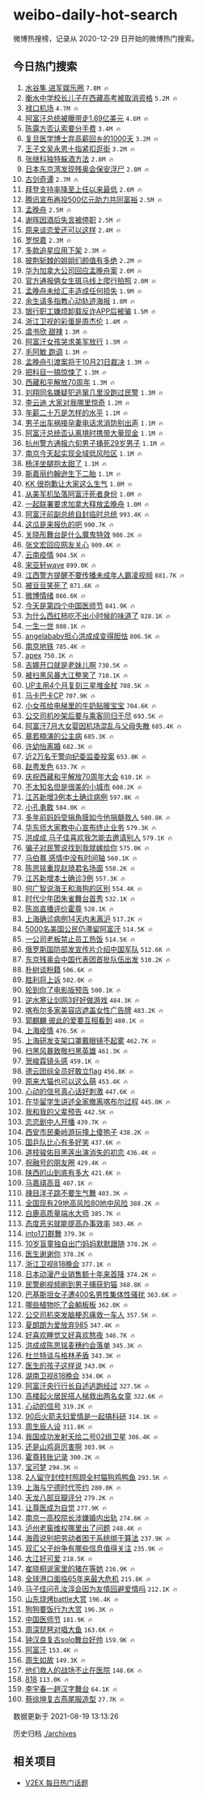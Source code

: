 # weibo-daily-hot-search

微博热搜榜，记录从 2020-12-29 日开始的微博热门搜索。

## 今日热门搜索

<!-- BEGIN -->

1. [水谷隼 进军娱乐圈](https://s.weibo.com/weibo?q=%E6%B0%B4%E8%B0%B7%E9%9A%BC%20%E8%BF%9B%E5%86%9B%E5%A8%B1%E4%B9%90%E5%9C%88&Refer=top) `7.8M 🔥`
1. [衡水中学校长儿子在西藏高考被取消资格](https://s.weibo.com/weibo?q=%23%E8%A1%A1%E6%B0%B4%E4%B8%AD%E5%AD%A6%E6%A0%A1%E9%95%BF%E5%84%BF%E5%AD%90%E5%9C%A8%E8%A5%BF%E8%97%8F%E9%AB%98%E8%80%83%E8%A2%AB%E5%8F%96%E6%B6%88%E8%B5%84%E6%A0%BC%23&Refer=top) `5.2M 🔥`
1. [禄口机场](https://s.weibo.com/weibo?q=%E7%A6%84%E5%8F%A3%E6%9C%BA%E5%9C%BA&Refer=top) `4.7M 🔥`
1. [阿富汗总统被曝带走1.69亿美元](https://s.weibo.com/weibo?q=%23%E9%98%BF%E5%AF%8C%E6%B1%97%E6%80%BB%E7%BB%9F%E8%A2%AB%E6%9B%9D%E5%B8%A6%E8%B5%B01.69%E4%BA%BF%E7%BE%8E%E5%85%83%23&Refer=top) `4.6M 🔥`
1. [陈露方否认索要分手费](https://s.weibo.com/weibo?q=%E9%99%88%E9%9C%B2%E6%96%B9%E5%90%A6%E8%AE%A4%E7%B4%A2%E8%A6%81%E5%88%86%E6%89%8B%E8%B4%B9&Refer=top) `3.4M 🔥`
1. [复旦医学博士弃高薪回乡的1000天](https://s.weibo.com/weibo?q=%23%E5%A4%8D%E6%97%A6%E5%8C%BB%E5%AD%A6%E5%8D%9A%E5%A3%AB%E5%BC%83%E9%AB%98%E8%96%AA%E5%9B%9E%E4%B9%A1%E7%9A%841000%E5%A4%A9%23&Refer=top) `3.2M 🔥`
1. [王子文吴永恩十指紧扣逛街](https://s.weibo.com/weibo?q=%23%E7%8E%8B%E5%AD%90%E6%96%87%E5%90%B4%E6%B0%B8%E6%81%A9%E5%8D%81%E6%8C%87%E7%B4%A7%E6%89%A3%E9%80%9B%E8%A1%97%23&Refer=top) `3.2M 🔥`
1. [张继科独特躲酒方法](https://s.weibo.com/weibo?q=%23%E5%BC%A0%E7%BB%A7%E7%A7%91%E7%8B%AC%E7%89%B9%E8%BA%B2%E9%85%92%E6%96%B9%E6%B3%95%23&Refer=top) `2.8M 🔥`
1. [日本东京湾发现残奥会保安浮尸](https://s.weibo.com/weibo?q=%23%E6%97%A5%E6%9C%AC%E4%B8%9C%E4%BA%AC%E6%B9%BE%E5%8F%91%E7%8E%B0%E6%AE%8B%E5%A5%A5%E4%BC%9A%E4%BF%9D%E5%AE%89%E6%B5%AE%E5%B0%B8%23&Refer=top) `2.8M 🔥`
1. [古剑奇谭](https://s.weibo.com/weibo?q=%E5%8F%A4%E5%89%91%E5%A5%87%E8%B0%AD&Refer=top) `2.7M 🔥`
1. [拜登支持率降至上任以来最低](https://s.weibo.com/weibo?q=%23%E6%8B%9C%E7%99%BB%E6%94%AF%E6%8C%81%E7%8E%87%E9%99%8D%E8%87%B3%E4%B8%8A%E4%BB%BB%E4%BB%A5%E6%9D%A5%E6%9C%80%E4%BD%8E%23&Refer=top) `2.6M 🔥`
1. [腾讯宣布再投500亿元助力共同富裕](https://s.weibo.com/weibo?q=%23%E8%85%BE%E8%AE%AF%E5%AE%A3%E5%B8%83%E5%86%8D%E6%8A%95500%E4%BA%BF%E5%85%83%E5%8A%A9%E5%8A%9B%E5%85%B1%E5%90%8C%E5%AF%8C%E8%A3%95%23&Refer=top) `2.5M 🔥`
1. [孟晚舟](https://s.weibo.com/weibo?q=%E5%AD%9F%E6%99%9A%E8%88%9F&Refer=top) `2.5M 🔥`
1. [谢晖因酒后失言被停职](https://s.weibo.com/weibo?q=%23%E8%B0%A2%E6%99%96%E5%9B%A0%E9%85%92%E5%90%8E%E5%A4%B1%E8%A8%80%E8%A2%AB%E5%81%9C%E8%81%8C%23&Refer=top) `2.5M 🔥`
1. [原来谈恋爱还可以这样](https://s.weibo.com/weibo?q=%23%E5%8E%9F%E6%9D%A5%E8%B0%88%E6%81%8B%E7%88%B1%E8%BF%98%E5%8F%AF%E4%BB%A5%E8%BF%99%E6%A0%B7%23&Refer=top) `2.4M 🔥`
1. [罗悦嘉](https://s.weibo.com/weibo?q=%E7%BD%97%E6%82%A6%E5%98%89&Refer=top) `2.3M 🔥`
1. [多款追星应用下架](https://s.weibo.com/weibo?q=%23%E5%A4%9A%E6%AC%BE%E8%BF%BD%E6%98%9F%E5%BA%94%E7%94%A8%E4%B8%8B%E6%9E%B6%23&Refer=top) `2.3M 🔥`
1. [披荆斩棘的姐姐们颜值有多绝](https://s.weibo.com/weibo?q=%23%E6%8A%AB%E8%8D%86%E6%96%A9%E6%A3%98%E7%9A%84%E5%A7%90%E5%A7%90%E4%BB%AC%E9%A2%9C%E5%80%BC%E6%9C%89%E5%A4%9A%E7%BB%9D%23&Refer=top) `2.2M 🔥`
1. [华为加拿大公司回应孟晚舟案](https://s.weibo.com/weibo?q=%23%E5%8D%8E%E4%B8%BA%E5%8A%A0%E6%8B%BF%E5%A4%A7%E5%85%AC%E5%8F%B8%E5%9B%9E%E5%BA%94%E5%AD%9F%E6%99%9A%E8%88%9F%E6%A1%88%23&Refer=top) `2.0M 🔥`
1. [官方通报俩女生斑马线上爬行拍照](https://s.weibo.com/weibo?q=%E5%AE%98%E6%96%B9%E9%80%9A%E6%8A%A5%E4%BF%A9%E5%A5%B3%E7%94%9F%E6%96%91%E9%A9%AC%E7%BA%BF%E4%B8%8A%E7%88%AC%E8%A1%8C%E6%8B%8D%E7%85%A7&Refer=top) `2.0M 🔥`
1. [孟晚舟未给汇丰造成任何损失](https://s.weibo.com/weibo?q=%23%E5%AD%9F%E6%99%9A%E8%88%9F%E6%9C%AA%E7%BB%99%E6%B1%87%E4%B8%B0%E9%80%A0%E6%88%90%E4%BB%BB%E4%BD%95%E6%8D%9F%E5%A4%B1%23&Refer=top) `1.9M 🔥`
1. [余生请多指教心动轨迹海报](https://s.weibo.com/weibo?q=%23%E4%BD%99%E7%94%9F%E8%AF%B7%E5%A4%9A%E6%8C%87%E6%95%99%E5%BF%83%E5%8A%A8%E8%BD%A8%E8%BF%B9%E6%B5%B7%E6%8A%A5%23&Refer=top) `1.8M 🔥`
1. [银行职工嫌烦卸载反诈APP后被骗](https://s.weibo.com/weibo?q=%23%E9%93%B6%E8%A1%8C%E8%81%8C%E5%B7%A5%E5%AB%8C%E7%83%A6%E5%8D%B8%E8%BD%BD%E5%8F%8D%E8%AF%88APP%E5%90%8E%E8%A2%AB%E9%AA%97%23&Refer=top) `1.5M 🔥`
1. [浙江卫视的彩蛋是周杰伦](https://s.weibo.com/weibo?q=%E6%B5%99%E6%B1%9F%E5%8D%AB%E8%A7%86%E7%9A%84%E5%BD%A9%E8%9B%8B%E6%98%AF%E5%91%A8%E6%9D%B0%E4%BC%A6&Refer=top) `1.4M 🔥`
1. [虞书欣 甜辣](https://s.weibo.com/weibo?q=%E8%99%9E%E4%B9%A6%E6%AC%A3%20%E7%94%9C%E8%BE%A3&Refer=top) `1.3M 🔥`
1. [阿富汗女孩哭求美军放行](https://s.weibo.com/weibo?q=%23%E9%98%BF%E5%AF%8C%E6%B1%97%E5%A5%B3%E5%AD%A9%E5%93%AD%E6%B1%82%E7%BE%8E%E5%86%9B%E6%94%BE%E8%A1%8C%23&Refer=top) `1.3M 🔥`
1. [毛阿敏 跑调](https://s.weibo.com/weibo?q=%E6%AF%9B%E9%98%BF%E6%95%8F%20%E8%B7%91%E8%B0%83&Refer=top) `1.3M 🔥`
1. [孟晚舟引渡案将于10月21日裁决](https://s.weibo.com/weibo?q=%23%E5%AD%9F%E6%99%9A%E8%88%9F%E5%BC%95%E6%B8%A1%E6%A1%88%E5%B0%86%E4%BA%8E10%E6%9C%8821%E6%97%A5%E8%A3%81%E5%86%B3%23&Refer=top) `1.3M 🔥`
1. [把科目一搞惊悚了](https://s.weibo.com/weibo?q=%23%E6%8A%8A%E7%A7%91%E7%9B%AE%E4%B8%80%E6%90%9E%E6%83%8A%E6%82%9A%E4%BA%86%23&Refer=top) `1.3M 🔥`
1. [西藏和平解放70周年](https://s.weibo.com/weibo?q=%23%E8%A5%BF%E8%97%8F%E5%92%8C%E5%B9%B3%E8%A7%A3%E6%94%BE70%E5%91%A8%E5%B9%B4%23&Refer=top) `1.3M 🔥`
1. [刘翔同名嫌疑犯逃窜几里没跑过民警](https://s.weibo.com/weibo?q=%23%E5%88%98%E7%BF%94%E5%90%8C%E5%90%8D%E5%AB%8C%E7%96%91%E7%8A%AF%E9%80%83%E7%AA%9C%E5%87%A0%E9%87%8C%E6%B2%A1%E8%B7%91%E8%BF%87%E6%B0%91%E8%AD%A6%23&Refer=top) `1.3M 🔥`
1. [李云迪 大家对我哪里惊奇](https://s.weibo.com/weibo?q=%E6%9D%8E%E4%BA%91%E8%BF%AA%20%E5%A4%A7%E5%AE%B6%E5%AF%B9%E6%88%91%E5%93%AA%E9%87%8C%E6%83%8A%E5%A5%87&Refer=top) `1.2M 🔥`
1. [年薪二十万是怎样的水平](https://s.weibo.com/weibo?q=%23%E5%B9%B4%E8%96%AA%E4%BA%8C%E5%8D%81%E4%B8%87%E6%98%AF%E6%80%8E%E6%A0%B7%E7%9A%84%E6%B0%B4%E5%B9%B3%23&Refer=top) `1.1M 🔥`
1. [男子出车祸接孕妻电话求消防别出声](https://s.weibo.com/weibo?q=%23%E7%94%B7%E5%AD%90%E5%87%BA%E8%BD%A6%E7%A5%B8%E6%8E%A5%E5%AD%95%E5%A6%BB%E7%94%B5%E8%AF%9D%E6%B1%82%E6%B6%88%E9%98%B2%E5%88%AB%E5%87%BA%E5%A3%B0%23&Refer=top) `1.1M 🔥`
1. [阿富汗总统否认离境时携带大量现金](https://s.weibo.com/weibo?q=%23%E9%98%BF%E5%AF%8C%E6%B1%97%E6%80%BB%E7%BB%9F%E5%90%A6%E8%AE%A4%E7%A6%BB%E5%A2%83%E6%97%B6%E6%90%BA%E5%B8%A6%E5%A4%A7%E9%87%8F%E7%8E%B0%E9%87%91%23&Refer=top) `1.1M 🔥`
1. [杭州警方通报六旬男子捅死29岁男子](https://s.weibo.com/weibo?q=%23%E6%9D%AD%E5%B7%9E%E8%AD%A6%E6%96%B9%E9%80%9A%E6%8A%A5%E5%85%AD%E6%97%AC%E7%94%B7%E5%AD%90%E6%8D%85%E6%AD%BB29%E5%B2%81%E7%94%B7%E5%AD%90%23&Refer=top) `1.1M 🔥`
1. [南京今天起实现全域低风险区](https://s.weibo.com/weibo?q=%23%E5%8D%97%E4%BA%AC%E4%BB%8A%E5%A4%A9%E8%B5%B7%E5%AE%9E%E7%8E%B0%E5%85%A8%E5%9F%9F%E4%BD%8E%E9%A3%8E%E9%99%A9%E5%8C%BA%23&Refer=top) `1.1M 🔥`
1. [杨洋坐腿抱太甜了](https://s.weibo.com/weibo?q=%23%E6%9D%A8%E6%B4%8B%E5%9D%90%E8%85%BF%E6%8A%B1%E5%A4%AA%E7%94%9C%E4%BA%86%23&Refer=top) `1.1M 🔥`
1. [斯嘉丽约翰逊生下二胎](https://s.weibo.com/weibo?q=%23%E6%96%AF%E5%98%89%E4%B8%BD%E7%BA%A6%E7%BF%B0%E9%80%8A%E7%94%9F%E4%B8%8B%E4%BA%8C%E8%83%8E%23&Refer=top) `1.1M 🔥`
1. [KK 很抱歉让大家这么生气](https://s.weibo.com/weibo?q=KK%20%E5%BE%88%E6%8A%B1%E6%AD%89%E8%AE%A9%E5%A4%A7%E5%AE%B6%E8%BF%99%E4%B9%88%E7%94%9F%E6%B0%94&Refer=top) `1.0M 🔥`
1. [从美军机坠落阿富汗死者身份](https://s.weibo.com/weibo?q=%23%E4%BB%8E%E7%BE%8E%E5%86%9B%E6%9C%BA%E5%9D%A0%E8%90%BD%E9%98%BF%E5%AF%8C%E6%B1%97%E6%AD%BB%E8%80%85%E8%BA%AB%E4%BB%BD%23&Refer=top) `1.0M 🔥`
1. [一起联署要求加拿大释放孟晚舟](https://s.weibo.com/weibo?q=%23%E4%B8%80%E8%B5%B7%E8%81%94%E7%BD%B2%E8%A6%81%E6%B1%82%E5%8A%A0%E6%8B%BF%E5%A4%A7%E9%87%8A%E6%94%BE%E5%AD%9F%E6%99%9A%E8%88%9F%23&Refer=top) `1.0M 🔥`
1. [阿富汗前副总统自封临时总统](https://s.weibo.com/weibo?q=%23%E9%98%BF%E5%AF%8C%E6%B1%97%E5%89%8D%E5%89%AF%E6%80%BB%E7%BB%9F%E8%87%AA%E5%B0%81%E4%B8%B4%E6%97%B6%E6%80%BB%E7%BB%9F%23&Refer=top) `993.4K 🔥`
1. [这瓜是来报仇的吧](https://s.weibo.com/weibo?q=%23%E8%BF%99%E7%93%9C%E6%98%AF%E6%9D%A5%E6%8A%A5%E4%BB%87%E7%9A%84%E5%90%A7%23&Refer=top) `990.7K 🔥`
1. [关晓彤舞台是什么魔鬼特效](https://s.weibo.com/weibo?q=%E5%85%B3%E6%99%93%E5%BD%A4%E8%88%9E%E5%8F%B0%E6%98%AF%E4%BB%80%E4%B9%88%E9%AD%94%E9%AC%BC%E7%89%B9%E6%95%88&Refer=top) `986.2K 🔥`
1. [张文宏回应网友关心](https://s.weibo.com/weibo?q=%23%E5%BC%A0%E6%96%87%E5%AE%8F%E5%9B%9E%E5%BA%94%E7%BD%91%E5%8F%8B%E5%85%B3%E5%BF%83%23&Refer=top) `909.4K 🔥`
1. [云南疫情](https://s.weibo.com/weibo?q=%E4%BA%91%E5%8D%97%E7%96%AB%E6%83%85&Refer=top) `904.5K 🔥`
1. [宋亚轩wave](https://s.weibo.com/weibo?q=%E5%AE%8B%E4%BA%9A%E8%BD%A9wave&Refer=top) `899.0K 🔥`
1. [江西警方提醒不要传播未成年人霸凌视频](https://s.weibo.com/weibo?q=%23%E6%B1%9F%E8%A5%BF%E8%AD%A6%E6%96%B9%E6%8F%90%E9%86%92%E4%B8%8D%E8%A6%81%E4%BC%A0%E6%92%AD%E6%9C%AA%E6%88%90%E5%B9%B4%E4%BA%BA%E9%9C%B8%E5%87%8C%E8%A7%86%E9%A2%91%23&Refer=top) `881.7K 🔥`
1. [被豆豆笑死了](https://s.weibo.com/weibo?q=%E8%A2%AB%E8%B1%86%E8%B1%86%E7%AC%91%E6%AD%BB%E4%BA%86&Refer=top) `871.6K 🔥`
1. [微博情绪](https://s.weibo.com/weibo?q=%E5%BE%AE%E5%8D%9A%E6%83%85%E7%BB%AA&Refer=top) `866.6K 🔥`
1. [今天是第四个中国医师节](https://s.weibo.com/weibo?q=%23%E4%BB%8A%E5%A4%A9%E6%98%AF%E7%AC%AC%E5%9B%9B%E4%B8%AA%E4%B8%AD%E5%9B%BD%E5%8C%BB%E5%B8%88%E8%8A%82%23&Refer=top) `841.9K 🔥`
1. [为什么西红柿吃不出小时候的味道了](https://s.weibo.com/weibo?q=%23%E4%B8%BA%E4%BB%80%E4%B9%88%E8%A5%BF%E7%BA%A2%E6%9F%BF%E5%90%83%E4%B8%8D%E5%87%BA%E5%B0%8F%E6%97%B6%E5%80%99%E7%9A%84%E5%91%B3%E9%81%93%E4%BA%86%23&Refer=top) `828.1K 🔥`
1. [一生一世](https://s.weibo.com/weibo?q=%E4%B8%80%E7%94%9F%E4%B8%80%E4%B8%96&Refer=top) `808.1K 🔥`
1. [angelababy担心洪成成变得胆怯](https://s.weibo.com/weibo?q=%23angelababy%E6%8B%85%E5%BF%83%E6%B4%AA%E6%88%90%E6%88%90%E5%8F%98%E5%BE%97%E8%83%86%E6%80%AF%23&Refer=top) `806.5K 🔥`
1. [南京地铁](https://s.weibo.com/weibo?q=%E5%8D%97%E4%BA%AC%E5%9C%B0%E9%93%81&Refer=top) `785.4K 🔥`
1. [apex](https://s.weibo.com/weibo?q=apex&Refer=top) `750.1K 🔥`
1. [吉娜开口就是老妹儿啊](https://s.weibo.com/weibo?q=%23%E5%90%89%E5%A8%9C%E5%BC%80%E5%8F%A3%E5%B0%B1%E6%98%AF%E8%80%81%E5%A6%B9%E5%84%BF%E5%95%8A%23&Refer=top) `730.5K 🔥`
1. [被扫黑风暴大江整笑了](https://s.weibo.com/weibo?q=%23%E8%A2%AB%E6%89%AB%E9%BB%91%E9%A3%8E%E6%9A%B4%E5%A4%A7%E6%B1%9F%E6%95%B4%E7%AC%91%E4%BA%86%23&Refer=top) `710.1K 🔥`
1. [UP主用4个月复刻三星堆金杖](https://s.weibo.com/weibo?q=%23UP%E4%B8%BB%E7%94%A84%E4%B8%AA%E6%9C%88%E5%A4%8D%E5%88%BB%E4%B8%89%E6%98%9F%E5%A0%86%E9%87%91%E6%9D%96%23&Refer=top) `708.5K 🔥`
1. [马卡巴卡CP](https://s.weibo.com/weibo?q=%E9%A9%AC%E5%8D%A1%E5%B7%B4%E5%8D%A1CP&Refer=top) `707.9K 🔥`
1. [小女孩给电梯里的牛奶贴暖宝宝](https://s.weibo.com/weibo?q=%23%E5%B0%8F%E5%A5%B3%E5%AD%A9%E7%BB%99%E7%94%B5%E6%A2%AF%E9%87%8C%E7%9A%84%E7%89%9B%E5%A5%B6%E8%B4%B4%E6%9A%96%E5%AE%9D%E5%AE%9D%23&Refer=top) `704.6K 🔥`
1. [公交司机吵架后要与乘客同归于尽](https://s.weibo.com/weibo?q=%23%E5%85%AC%E4%BA%A4%E5%8F%B8%E6%9C%BA%E5%90%B5%E6%9E%B6%E5%90%8E%E8%A6%81%E4%B8%8E%E4%B9%98%E5%AE%A2%E5%90%8C%E5%BD%92%E4%BA%8E%E5%B0%BD%23&Refer=top) `693.5K 🔥`
1. [阿富汗7月大女婴因机场混乱与父母失散](https://s.weibo.com/weibo?q=%23%E9%98%BF%E5%AF%8C%E6%B1%977%E6%9C%88%E5%A4%A7%E5%A5%B3%E5%A9%B4%E5%9B%A0%E6%9C%BA%E5%9C%BA%E6%B7%B7%E4%B9%B1%E4%B8%8E%E7%88%B6%E6%AF%8D%E5%A4%B1%E6%95%A3%23&Refer=top) `685.4K 🔥`
1. [章若楠演的公主病](https://s.weibo.com/weibo?q=%23%E7%AB%A0%E8%8B%A5%E6%A5%A0%E6%BC%94%E7%9A%84%E5%85%AC%E4%B8%BB%E7%97%85%23&Refer=top) `685.3K 🔥`
1. [许幼怡离婚](https://s.weibo.com/weibo?q=%23%E8%AE%B8%E5%B9%BC%E6%80%A1%E7%A6%BB%E5%A9%9A%23&Refer=top) `682.3K 🔥`
1. [近2万名干警向纪委监委投案](https://s.weibo.com/weibo?q=%E8%BF%912%E4%B8%87%E5%90%8D%E5%B9%B2%E8%AD%A6%E5%90%91%E7%BA%AA%E5%A7%94%E7%9B%91%E5%A7%94%E6%8A%95%E6%A1%88&Refer=top) `653.0K 🔥`
1. [赵粤发色](https://s.weibo.com/weibo?q=%23%E8%B5%B5%E7%B2%A4%E5%8F%91%E8%89%B2%23&Refer=top) `633.7K 🔥`
1. [庆祝西藏和平解放70周年大会](https://s.weibo.com/weibo?q=%23%E5%BA%86%E7%A5%9D%E8%A5%BF%E8%97%8F%E5%92%8C%E5%B9%B3%E8%A7%A3%E6%94%BE70%E5%91%A8%E5%B9%B4%E5%A4%A7%E4%BC%9A%23&Refer=top) `610.1K 🔥`
1. [不太知名但是很美的小城市](https://s.weibo.com/weibo?q=%23%E4%B8%8D%E5%A4%AA%E7%9F%A5%E5%90%8D%E4%BD%86%E6%98%AF%E5%BE%88%E7%BE%8E%E7%9A%84%E5%B0%8F%E5%9F%8E%E5%B8%82%23&Refer=top) `608.2K 🔥`
1. [江苏新增3例本土确诊病例](https://s.weibo.com/weibo?q=%E6%B1%9F%E8%8B%8F%E6%96%B0%E5%A2%9E3%E4%BE%8B%E6%9C%AC%E5%9C%9F%E7%A1%AE%E8%AF%8A%E7%97%85%E4%BE%8B&Refer=top) `597.8K 🔥`
1. [小孔勇敢](https://s.weibo.com/weibo?q=%23%E5%B0%8F%E5%AD%94%E5%8B%87%E6%95%A2%23&Refer=top) `584.0K 🔥`
1. [多年前妈妈受捐角膜如今他捐髓救人](https://s.weibo.com/weibo?q=%23%E5%A4%9A%E5%B9%B4%E5%89%8D%E5%A6%88%E5%A6%88%E5%8F%97%E6%8D%90%E8%A7%92%E8%86%9C%E5%A6%82%E4%BB%8A%E4%BB%96%E6%8D%90%E9%AB%93%E6%95%91%E4%BA%BA%23&Refer=top) `580.8K 🔥`
1. [华东师大家教中心宣布终止业务](https://s.weibo.com/weibo?q=%23%E5%8D%8E%E4%B8%9C%E5%B8%88%E5%A4%A7%E5%AE%B6%E6%95%99%E4%B8%AD%E5%BF%83%E5%AE%A3%E5%B8%83%E7%BB%88%E6%AD%A2%E4%B8%9A%E5%8A%A1%23&Refer=top) `579.3K 🔥`
1. [洪成成 马子佳喜欢我怎能去邀请别人](https://s.weibo.com/weibo?q=%E6%B4%AA%E6%88%90%E6%88%90%20%E9%A9%AC%E5%AD%90%E4%BD%B3%E5%96%9C%E6%AC%A2%E6%88%91%E6%80%8E%E8%83%BD%E5%8E%BB%E9%82%80%E8%AF%B7%E5%88%AB%E4%BA%BA&Refer=top) `579.1K 🔥`
1. [骗子对民警说找到我就嫁给你](https://s.weibo.com/weibo?q=%E9%AA%97%E5%AD%90%E5%AF%B9%E6%B0%91%E8%AD%A6%E8%AF%B4%E6%89%BE%E5%88%B0%E6%88%91%E5%B0%B1%E5%AB%81%E7%BB%99%E4%BD%A0&Refer=top) `575.0K 🔥`
1. [马伯骞 感情中没有时间轴](https://s.weibo.com/weibo?q=%E9%A9%AC%E4%BC%AF%E9%AA%9E%20%E6%84%9F%E6%83%85%E4%B8%AD%E6%B2%A1%E6%9C%89%E6%97%B6%E9%97%B4%E8%BD%B4&Refer=top) `560.1K 🔥`
1. [陈思铭重现赵琦君名场面](https://s.weibo.com/weibo?q=%23%E9%99%88%E6%80%9D%E9%93%AD%E9%87%8D%E7%8E%B0%E8%B5%B5%E7%90%A6%E5%90%9B%E5%90%8D%E5%9C%BA%E9%9D%A2%23&Refer=top) `558.2K 🔥`
1. [江苏新增本土确诊3例](https://s.weibo.com/weibo?q=%23%E6%B1%9F%E8%8B%8F%E6%96%B0%E5%A2%9E%E6%9C%AC%E5%9C%9F%E7%A1%AE%E8%AF%8A3%E4%BE%8B%23&Refer=top) `557.3K 🔥`
1. [何广智说海王和海狗的区别](https://s.weibo.com/weibo?q=%23%E4%BD%95%E5%B9%BF%E6%99%BA%E8%AF%B4%E6%B5%B7%E7%8E%8B%E5%92%8C%E6%B5%B7%E7%8B%97%E7%9A%84%E5%8C%BA%E5%88%AB%23&Refer=top) `554.4K 🔥`
1. [时代少年团朱雀舞台首秀](https://s.weibo.com/weibo?q=%23%E6%97%B6%E4%BB%A3%E5%B0%91%E5%B9%B4%E5%9B%A2%E6%9C%B1%E9%9B%80%E8%88%9E%E5%8F%B0%E9%A6%96%E7%A7%80%23&Refer=top) `532.1K 🔥`
1. [陈岚直播评价霍尊](https://s.weibo.com/weibo?q=%23%E9%99%88%E5%B2%9A%E7%9B%B4%E6%92%AD%E8%AF%84%E4%BB%B7%E9%9C%8D%E5%B0%8A%23&Refer=top) `528.1K 🔥`
1. [上海确诊病例14天内未离沪](https://s.weibo.com/weibo?q=%23%E4%B8%8A%E6%B5%B7%E7%A1%AE%E8%AF%8A%E7%97%85%E4%BE%8B14%E5%A4%A9%E5%86%85%E6%9C%AA%E7%A6%BB%E6%B2%AA%23&Refer=top) `517.2K 🔥`
1. [5000名美国公民仍滞留阿富汗](https://s.weibo.com/weibo?q=%235000%E5%90%8D%E7%BE%8E%E5%9B%BD%E5%85%AC%E6%B0%91%E4%BB%8D%E6%BB%9E%E7%95%99%E9%98%BF%E5%AF%8C%E6%B1%97%23&Refer=top) `514.5K 🔥`
1. [一公司老板禁止员工热饭](https://s.weibo.com/weibo?q=%23%E4%B8%80%E5%85%AC%E5%8F%B8%E8%80%81%E6%9D%BF%E7%A6%81%E6%AD%A2%E5%91%98%E5%B7%A5%E7%83%AD%E9%A5%AD%23&Refer=top) `514.5K 🔥`
1. [俄罗斯国防部发宣传片介绍中国军队](https://s.weibo.com/weibo?q=%23%E4%BF%84%E7%BD%97%E6%96%AF%E5%9B%BD%E9%98%B2%E9%83%A8%E5%8F%91%E5%AE%A3%E4%BC%A0%E7%89%87%E4%BB%8B%E7%BB%8D%E4%B8%AD%E5%9B%BD%E5%86%9B%E9%98%9F%23&Refer=top) `512.6K 🔥`
1. [东京残奥会中国代表团首批队伍出发](https://s.weibo.com/weibo?q=%23%E4%B8%9C%E4%BA%AC%E6%AE%8B%E5%A5%A5%E4%BC%9A%E4%B8%AD%E5%9B%BD%E4%BB%A3%E8%A1%A8%E5%9B%A2%E9%A6%96%E6%89%B9%E9%98%9F%E4%BC%8D%E5%87%BA%E5%8F%91%23&Refer=top) `510.2K 🔥`
1. [朴树谈粉籍](https://s.weibo.com/weibo?q=%23%E6%9C%B4%E6%A0%91%E8%B0%88%E7%B2%89%E7%B1%8D%23&Refer=top) `506.6K 🔥`
1. [胜利将上诉](https://s.weibo.com/weibo?q=%23%E8%83%9C%E5%88%A9%E5%B0%86%E4%B8%8A%E8%AF%89%23&Refer=top) `502.0K 🔥`
1. [轮到你了电影版预告](https://s.weibo.com/weibo?q=%E8%BD%AE%E5%88%B0%E4%BD%A0%E4%BA%86%E7%94%B5%E5%BD%B1%E7%89%88%E9%A2%84%E5%91%8A&Refer=top) `500.1K 🔥`
1. [逆水寒让剑网3好好做游戏](https://s.weibo.com/weibo?q=%23%E9%80%86%E6%B0%B4%E5%AF%92%E8%AE%A9%E5%89%91%E7%BD%913%E5%A5%BD%E5%A5%BD%E5%81%9A%E6%B8%B8%E6%88%8F%23&Refer=top) `484.3K 🔥`
1. [喀布尔多家美容店遮盖女性广告牌](https://s.weibo.com/weibo?q=%23%E5%96%80%E5%B8%83%E5%B0%94%E5%A4%9A%E5%AE%B6%E7%BE%8E%E5%AE%B9%E5%BA%97%E9%81%AE%E7%9B%96%E5%A5%B3%E6%80%A7%E5%B9%BF%E5%91%8A%E7%89%8C%23&Refer=top) `483.2K 🔥`
1. [郭麒麟 彼此的爱要互相看到](https://s.weibo.com/weibo?q=%E9%83%AD%E9%BA%92%E9%BA%9F%20%E5%BD%BC%E6%AD%A4%E7%9A%84%E7%88%B1%E8%A6%81%E4%BA%92%E7%9B%B8%E7%9C%8B%E5%88%B0&Refer=top) `480.1K 🔥`
1. [上海疫情](https://s.weibo.com/weibo?q=%E4%B8%8A%E6%B5%B7%E7%96%AB%E6%83%85&Refer=top) `476.5K 🔥`
1. [上海研发支架口罩戴眼镜不起雾](https://s.weibo.com/weibo?q=%23%E4%B8%8A%E6%B5%B7%E7%A0%94%E5%8F%91%E6%94%AF%E6%9E%B6%E5%8F%A3%E7%BD%A9%E6%88%B4%E7%9C%BC%E9%95%9C%E4%B8%8D%E8%B5%B7%E9%9B%BE%23&Refer=top) `462.7K 🔥`
1. [扫黑风暴致敬扫黑英雄](https://s.weibo.com/weibo?q=%23%E6%89%AB%E9%BB%91%E9%A3%8E%E6%9A%B4%E8%87%B4%E6%95%AC%E6%89%AB%E9%BB%91%E8%8B%B1%E9%9B%84%23&Refer=top) `461.3K 🔥`
1. [贺峻霖镜头感](https://s.weibo.com/weibo?q=%E8%B4%BA%E5%B3%BB%E9%9C%96%E9%95%9C%E5%A4%B4%E6%84%9F&Refer=top) `459.1K 🔥`
1. [德云团综全员好敢立flag](https://s.weibo.com/weibo?q=%23%E5%BE%B7%E4%BA%91%E5%9B%A2%E7%BB%BC%E5%85%A8%E5%91%98%E5%A5%BD%E6%95%A2%E7%AB%8Bflag%23&Refer=top) `456.8K 🔥`
1. [原来大猫也可以这么萌](https://s.weibo.com/weibo?q=%23%E5%8E%9F%E6%9D%A5%E5%A4%A7%E7%8C%AB%E4%B9%9F%E5%8F%AF%E4%BB%A5%E8%BF%99%E4%B9%88%E8%90%8C%23&Refer=top) `453.4K 🔥`
1. [心动的信号真心话好刺激](https://s.weibo.com/weibo?q=%23%E5%BF%83%E5%8A%A8%E7%9A%84%E4%BF%A1%E5%8F%B7%E7%9C%9F%E5%BF%83%E8%AF%9D%E5%A5%BD%E5%88%BA%E6%BF%80%23&Refer=top) `447.6K 🔥`
1. [在华留学生讲述全家撤离喀布尔过程](https://s.weibo.com/weibo?q=%E5%9C%A8%E5%8D%8E%E7%95%99%E5%AD%A6%E7%94%9F%E8%AE%B2%E8%BF%B0%E5%85%A8%E5%AE%B6%E6%92%A4%E7%A6%BB%E5%96%80%E5%B8%83%E5%B0%94%E8%BF%87%E7%A8%8B&Refer=top) `445.0K 🔥`
1. [我和我的父辈预告](https://s.weibo.com/weibo?q=%23%E6%88%91%E5%92%8C%E6%88%91%E7%9A%84%E7%88%B6%E8%BE%88%E9%A2%84%E5%91%8A%23&Refer=top) `442.5K 🔥`
1. [恋恋剧中人开播](https://s.weibo.com/weibo?q=%23%E6%81%8B%E6%81%8B%E5%89%A7%E4%B8%AD%E4%BA%BA%E5%BC%80%E6%92%AD%23&Refer=top) `439.7K 🔥`
1. [西安市民秦岭游玩撞上傻狍子](https://s.weibo.com/weibo?q=%23%E8%A5%BF%E5%AE%89%E5%B8%82%E6%B0%91%E7%A7%A6%E5%B2%AD%E6%B8%B8%E7%8E%A9%E6%92%9E%E4%B8%8A%E5%82%BB%E7%8B%8D%E5%AD%90%23&Refer=top) `438.2K 🔥`
1. [国乒队比心有多好笑](https://s.weibo.com/weibo?q=%23%E5%9B%BD%E4%B9%92%E9%98%9F%E6%AF%94%E5%BF%83%E6%9C%89%E5%A4%9A%E5%A5%BD%E7%AC%91%23&Refer=top) `437.6K 🔥`
1. [道枝骏佑目黑莲出演消失的初恋](https://s.weibo.com/weibo?q=%23%E9%81%93%E6%9E%9D%E9%AA%8F%E4%BD%91%E7%9B%AE%E9%BB%91%E8%8E%B2%E5%87%BA%E6%BC%94%E6%B6%88%E5%A4%B1%E7%9A%84%E5%88%9D%E6%81%8B%23&Refer=top) `436.4K 🔥`
1. [祝融号的朋友圈](https://s.weibo.com/weibo?q=%23%E7%A5%9D%E8%9E%8D%E5%8F%B7%E7%9A%84%E6%9C%8B%E5%8F%8B%E5%9C%88%23&Refer=top) `429.4K 🔥`
1. [陕西的山到底有多大](https://s.weibo.com/weibo?q=%23%E9%99%95%E8%A5%BF%E7%9A%84%E5%B1%B1%E5%88%B0%E5%BA%95%E6%9C%89%E5%A4%9A%E5%A4%A7%23&Refer=top) `421.6K 🔥`
1. [马嘉祺高音](https://s.weibo.com/weibo?q=%23%E9%A9%AC%E5%98%89%E7%A5%BA%E9%AB%98%E9%9F%B3%23&Refer=top) `407.1K 🔥`
1. [辣目洋子跳不要生气舞](https://s.weibo.com/weibo?q=%23%E8%BE%A3%E7%9B%AE%E6%B4%8B%E5%AD%90%E8%B7%B3%E4%B8%8D%E8%A6%81%E7%94%9F%E6%B0%94%E8%88%9E%23&Refer=top) `403.3K 🔥`
1. [全国现有29地高风险80地中风险](https://s.weibo.com/weibo?q=%23%E5%85%A8%E5%9B%BD%E7%8E%B0%E6%9C%8929%E5%9C%B0%E9%AB%98%E9%A3%8E%E9%99%A980%E5%9C%B0%E4%B8%AD%E9%A3%8E%E9%99%A9%23&Refer=top) `388.2K 🔥`
1. [白鹿高质量端水大师](https://s.weibo.com/weibo?q=%23%E7%99%BD%E9%B9%BF%E9%AB%98%E8%B4%A8%E9%87%8F%E7%AB%AF%E6%B0%B4%E5%A4%A7%E5%B8%88%23&Refer=top) `385.7K 🔥`
1. [态度恶劣就能提高办事效率](https://s.weibo.com/weibo?q=%23%E6%80%81%E5%BA%A6%E6%81%B6%E5%8A%A3%E5%B0%B1%E8%83%BD%E6%8F%90%E9%AB%98%E5%8A%9E%E4%BA%8B%E6%95%88%E7%8E%87%23&Refer=top) `383.4K 🔥`
1. [into1刀群舞](https://s.weibo.com/weibo?q=%23into1%E5%88%80%E7%BE%A4%E8%88%9E%23&Refer=top) `379.3K 🔥`
1. [10岁盲童独自出门妈妈默默跟随](https://s.weibo.com/weibo?q=%2310%E5%B2%81%E7%9B%B2%E7%AB%A5%E7%8B%AC%E8%87%AA%E5%87%BA%E9%97%A8%E5%A6%88%E5%A6%88%E9%BB%98%E9%BB%98%E8%B7%9F%E9%9A%8F%23&Refer=top) `378.2K 🔥`
1. [医生谢谢你](https://s.weibo.com/weibo?q=%23%E5%8C%BB%E7%94%9F%E8%B0%A2%E8%B0%A2%E4%BD%A0%23&Refer=top) `378.2K 🔥`
1. [浙江卫视818晚会](https://s.weibo.com/weibo?q=%E6%B5%99%E6%B1%9F%E5%8D%AB%E8%A7%86818%E6%99%9A%E4%BC%9A&Refer=top) `377.1K 🔥`
1. [日本动漫产业销售额十年来首降](https://s.weibo.com/weibo?q=%23%E6%97%A5%E6%9C%AC%E5%8A%A8%E6%BC%AB%E4%BA%A7%E4%B8%9A%E9%94%80%E5%94%AE%E9%A2%9D%E5%8D%81%E5%B9%B4%E6%9D%A5%E9%A6%96%E9%99%8D%23&Refer=top) `374.2K 🔥`
1. [民警刷视频刷到男子捕获豹猫](https://s.weibo.com/weibo?q=%23%E6%B0%91%E8%AD%A6%E5%88%B7%E8%A7%86%E9%A2%91%E5%88%B7%E5%88%B0%E7%94%B7%E5%AD%90%E6%8D%95%E8%8E%B7%E8%B1%B9%E7%8C%AB%23&Refer=top) `368.8K 🔥`
1. [巴基斯坦女子遭400名男性集体性骚扰](https://s.weibo.com/weibo?q=%23%E5%B7%B4%E5%9F%BA%E6%96%AF%E5%9D%A6%E5%A5%B3%E5%AD%90%E9%81%AD400%E5%90%8D%E7%94%B7%E6%80%A7%E9%9B%86%E4%BD%93%E6%80%A7%E9%AA%9A%E6%89%B0%23&Refer=top) `363.6K 🔥`
1. [哪些植物吃了会躺板板](https://s.weibo.com/weibo?q=%23%E5%93%AA%E4%BA%9B%E6%A4%8D%E7%89%A9%E5%90%83%E4%BA%86%E4%BC%9A%E8%BA%BA%E6%9D%BF%E6%9D%BF%23&Refer=top) `362.0K 🔥`
1. [公交司机突发脑梗忍痛救一车人](https://s.weibo.com/weibo?q=%E5%85%AC%E4%BA%A4%E5%8F%B8%E6%9C%BA%E7%AA%81%E5%8F%91%E8%84%91%E6%A2%97%E5%BF%8D%E7%97%9B%E6%95%91%E4%B8%80%E8%BD%A6%E4%BA%BA&Refer=top) `357.5K 🔥`
1. [夏朗朗为爱放弃985](https://s.weibo.com/weibo?q=%23%E5%A4%8F%E6%9C%97%E6%9C%97%E4%B8%BA%E7%88%B1%E6%94%BE%E5%BC%83985%23&Refer=top) `347.4K 🔥`
1. [好喜欢睡觉又好喜欢熬夜](https://s.weibo.com/weibo?q=%23%E5%A5%BD%E5%96%9C%E6%AC%A2%E7%9D%A1%E8%A7%89%E5%8F%88%E5%A5%BD%E5%96%9C%E6%AC%A2%E7%86%AC%E5%A4%9C%23&Refer=top) `346.7K 🔥`
1. [洪成成陈思铭麦穗约会落单](https://s.weibo.com/weibo?q=%E6%B4%AA%E6%88%90%E6%88%90%E9%99%88%E6%80%9D%E9%93%AD%E9%BA%A6%E7%A9%97%E7%BA%A6%E4%BC%9A%E8%90%BD%E5%8D%95&Refer=top) `345.3K 🔥`
1. [杜兰特谈与格林矛盾](https://s.weibo.com/weibo?q=%23%E6%9D%9C%E5%85%B0%E7%89%B9%E8%B0%88%E4%B8%8E%E6%A0%BC%E6%9E%97%E7%9F%9B%E7%9B%BE%23&Refer=top) `343.3K 🔥`
1. [医生的孩子这样说](https://s.weibo.com/weibo?q=%23%E5%8C%BB%E7%94%9F%E7%9A%84%E5%AD%A9%E5%AD%90%E8%BF%99%E6%A0%B7%E8%AF%B4%23&Refer=top) `343.0K 🔥`
1. [湖南卫视818晚会](https://s.weibo.com/weibo?q=%E6%B9%96%E5%8D%97%E5%8D%AB%E8%A7%86818%E6%99%9A%E4%BC%9A&Refer=top) `334.0K 🔥`
1. [阿富汗央行行长自述逃跑经过](https://s.weibo.com/weibo?q=%23%E9%98%BF%E5%AF%8C%E6%B1%97%E5%A4%AE%E8%A1%8C%E8%A1%8C%E9%95%BF%E8%87%AA%E8%BF%B0%E9%80%83%E8%B7%91%E7%BB%8F%E8%BF%87%23&Refer=top) `327.5K 🔥`
1. [高楼起火居民搭人梯救出两名女童](https://s.weibo.com/weibo?q=%23%E9%AB%98%E6%A5%BC%E8%B5%B7%E7%81%AB%E5%B1%85%E6%B0%91%E6%90%AD%E4%BA%BA%E6%A2%AF%E6%95%91%E5%87%BA%E4%B8%A4%E5%90%8D%E5%A5%B3%E7%AB%A5%23&Refer=top) `322.6K 🔥`
1. [心动的信号](https://s.weibo.com/weibo?q=%E5%BF%83%E5%8A%A8%E7%9A%84%E4%BF%A1%E5%8F%B7&Refer=top) `319.2K 🔥`
1. [90后火箭夫妇爱情是一起搞科研](https://s.weibo.com/weibo?q=%2390%E5%90%8E%E7%81%AB%E7%AE%AD%E5%A4%AB%E5%A6%87%E7%88%B1%E6%83%85%E6%98%AF%E4%B8%80%E8%B5%B7%E6%90%9E%E7%A7%91%E7%A0%94%23&Refer=top) `314.1K 🔥`
1. [周生辰人设](https://s.weibo.com/weibo?q=%23%E5%91%A8%E7%94%9F%E8%BE%B0%E4%BA%BA%E8%AE%BE%23&Refer=top) `311.8K 🔥`
1. [我国成功发射天绘二号02组卫星](https://s.weibo.com/weibo?q=%23%E6%88%91%E5%9B%BD%E6%88%90%E5%8A%9F%E5%8F%91%E5%B0%84%E5%A4%A9%E7%BB%98%E4%BA%8C%E5%8F%B702%E7%BB%84%E5%8D%AB%E6%98%9F%23&Refer=top) `306.4K 🔥`
1. [还是山鸡哥厉害啊](https://s.weibo.com/weibo?q=%23%E8%BF%98%E6%98%AF%E5%B1%B1%E9%B8%A1%E5%93%A5%E5%8E%89%E5%AE%B3%E5%95%8A%23&Refer=top) `303.9K 🔥`
1. [霍尊转账记录](https://s.weibo.com/weibo?q=%23%E9%9C%8D%E5%B0%8A%E8%BD%AC%E8%B4%A6%E8%AE%B0%E5%BD%95%23&Refer=top) `300.2K 🔥`
1. [宝可梦](https://s.weibo.com/weibo?q=%E5%AE%9D%E5%8F%AF%E6%A2%A6&Refer=top) `294.3K 🔥`
1. [2人留守封控村照顾全村猫狗鸡鸭鱼](https://s.weibo.com/weibo?q=%232%E4%BA%BA%E7%95%99%E5%AE%88%E5%B0%81%E6%8E%A7%E6%9D%91%E7%85%A7%E9%A1%BE%E5%85%A8%E6%9D%91%E7%8C%AB%E7%8B%97%E9%B8%A1%E9%B8%AD%E9%B1%BC%23&Refer=top) `293.5K 🔥`
1. [上海与宁德时代签约](https://s.weibo.com/weibo?q=%23%E4%B8%8A%E6%B5%B7%E4%B8%8E%E5%AE%81%E5%BE%B7%E6%97%B6%E4%BB%A3%E7%AD%BE%E7%BA%A6%23&Refer=top) `280.0K 🔥`
1. [天龙八部豆瓣评分](https://s.weibo.com/weibo?q=%23%E5%A4%A9%E9%BE%99%E5%85%AB%E9%83%A8%E8%B1%86%E7%93%A3%E8%AF%84%E5%88%86%23&Refer=top) `279.2K 🔥`
1. [让尊医成为自觉](https://s.weibo.com/weibo?q=%23%E8%AE%A9%E5%B0%8A%E5%8C%BB%E6%88%90%E4%B8%BA%E8%87%AA%E8%A7%89%23&Refer=top) `277.9K 🔥`
1. [南京一高校院长涉嫌婚内出轨](https://s.weibo.com/weibo?q=%23%E5%8D%97%E4%BA%AC%E4%B8%80%E9%AB%98%E6%A0%A1%E9%99%A2%E9%95%BF%E6%B6%89%E5%AB%8C%E5%A9%9A%E5%86%85%E5%87%BA%E8%BD%A8%23&Refer=top) `274.6K 🔥`
1. [泸州老窖维权哪里出了问题](https://s.weibo.com/weibo?q=%23%E6%B3%B8%E5%B7%9E%E8%80%81%E7%AA%96%E7%BB%B4%E6%9D%83%E5%93%AA%E9%87%8C%E5%87%BA%E4%BA%86%E9%97%AE%E9%A2%98%23&Refer=top) `248.4K 🔥`
1. [海霞说别把劳动者困于系统绑于算法](https://s.weibo.com/weibo?q=%E6%B5%B7%E9%9C%9E%E8%AF%B4%E5%88%AB%E6%8A%8A%E5%8A%B3%E5%8A%A8%E8%80%85%E5%9B%B0%E4%BA%8E%E7%B3%BB%E7%BB%9F%E7%BB%91%E4%BA%8E%E7%AE%97%E6%B3%95&Refer=top) `237.9K 🔥`
1. [双汇父子纷争有哪些信息值得关注](https://s.weibo.com/weibo?q=%23%E5%8F%8C%E6%B1%87%E7%88%B6%E5%AD%90%E7%BA%B7%E4%BA%89%E6%9C%89%E5%93%AA%E4%BA%9B%E4%BF%A1%E6%81%AF%E5%80%BC%E5%BE%97%E5%85%B3%E6%B3%A8%23&Refer=top) `235.9K 🔥`
1. [大江好可爱](https://s.weibo.com/weibo?q=%E5%A4%A7%E6%B1%9F%E5%A5%BD%E5%8F%AF%E7%88%B1&Refer=top) `218.5K 🔥`
1. [崔晓桐说家里的猪在等她](https://s.weibo.com/weibo?q=%23%E5%B4%94%E6%99%93%E6%A1%90%E8%AF%B4%E5%AE%B6%E9%87%8C%E7%9A%84%E7%8C%AA%E5%9C%A8%E7%AD%89%E5%A5%B9%23&Refer=top) `216.9K 🔥`
1. [全球港口面临65年来最大危机](https://s.weibo.com/weibo?q=%23%E5%85%A8%E7%90%83%E6%B8%AF%E5%8F%A3%E9%9D%A2%E4%B8%B465%E5%B9%B4%E6%9D%A5%E6%9C%80%E5%A4%A7%E5%8D%B1%E6%9C%BA%23&Refer=top) `215.8K 🔥`
1. [马子佳问孔汝淳会因为友情回避爱情吗](https://s.weibo.com/weibo?q=%23%E9%A9%AC%E5%AD%90%E4%BD%B3%E9%97%AE%E5%AD%94%E6%B1%9D%E6%B7%B3%E4%BC%9A%E5%9B%A0%E4%B8%BA%E5%8F%8B%E6%83%85%E5%9B%9E%E9%81%BF%E7%88%B1%E6%83%85%E5%90%97%23&Refer=top) `212.1K 🔥`
1. [山东烧烤battle大赏](https://s.weibo.com/weibo?q=%E5%B1%B1%E4%B8%9C%E7%83%A7%E7%83%A4battle%E5%A4%A7%E8%B5%8F&Refer=top) `196.4K 🔥`
1. [狗狗要饭行为大赏](https://s.weibo.com/weibo?q=%23%E7%8B%97%E7%8B%97%E8%A6%81%E9%A5%AD%E8%A1%8C%E4%B8%BA%E5%A4%A7%E8%B5%8F%23&Refer=top) `196.3K 🔥`
1. [中国医师节](https://s.weibo.com/weibo?q=%23%E4%B8%AD%E5%9B%BD%E5%8C%BB%E5%B8%88%E8%8A%82%23&Refer=top) `181.9K 🔥`
1. [周深琵琶对唱大鱼](https://s.weibo.com/weibo?q=%23%E5%91%A8%E6%B7%B1%E7%90%B5%E7%90%B6%E5%AF%B9%E5%94%B1%E5%A4%A7%E9%B1%BC%23&Refer=top) `163.6K 🔥`
1. [钟汉良复古solo舞台好帅](https://s.weibo.com/weibo?q=%23%E9%92%9F%E6%B1%89%E8%89%AF%E5%A4%8D%E5%8F%A4solo%E8%88%9E%E5%8F%B0%E5%A5%BD%E5%B8%85%23&Refer=top) `159.9K 🔥`
1. [阿富汗](https://s.weibo.com/weibo?q=%E9%98%BF%E5%AF%8C%E6%B1%97&Refer=top) `153.4K 🔥`
1. [周生如故](https://s.weibo.com/weibo?q=%E5%91%A8%E7%94%9F%E5%A6%82%E6%95%85&Refer=top) `149.3K 🔥`
1. [他们救人的战场不止在医院](https://s.weibo.com/weibo?q=%23%E4%BB%96%E4%BB%AC%E6%95%91%E4%BA%BA%E7%9A%84%E6%88%98%E5%9C%BA%E4%B8%8D%E6%AD%A2%E5%9C%A8%E5%8C%BB%E9%99%A2%23&Refer=top) `148.6K 🔥`
1. [818](https://s.weibo.com/weibo?q=818&Refer=top) `113.0K 🔥`
1. [李宇春一趟汉字舞台](https://s.weibo.com/weibo?q=%E6%9D%8E%E5%AE%87%E6%98%A5%E4%B8%80%E8%B6%9F%E6%B1%89%E5%AD%97%E8%88%9E%E5%8F%B0&Refer=top) `64.1K 🔥`
1. [蔡徐坤复古燕尾服造型](https://s.weibo.com/weibo?q=%23%E8%94%A1%E5%BE%90%E5%9D%A4%E5%A4%8D%E5%8F%A4%E7%87%95%E5%B0%BE%E6%9C%8D%E9%80%A0%E5%9E%8B%23&Refer=top) `27.7K 🔥`

数据更新于 2021-08-19 13:13:26

<!-- END -->

历史归档 [./archives](./archives)

## 相关项目

- [V2EX 每日热门话题](https://github.com/boojack/v2ex-daily-hot-topic)

